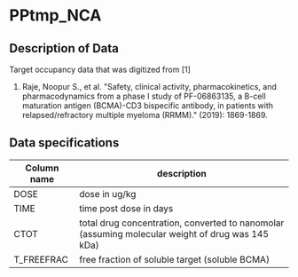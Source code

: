 # PPtmp_NCA

## Description of Data

Target occupancy data that was digitized from [1]

1. Raje, Noopur S., et al. "Safety, clinical activity, pharmacokinetics, and pharmacodynamics from a phase I study of PF-06863135, a B-cell maturation antigen (BCMA)-CD3 bispecific antibody, in patients with relapsed/refractory multiple myeloma (RRMM)." (2019): 1869-1869.

## Data specifications

Column name | description
------------|------------
DOSE | dose in ug/kg
TIME | time post dose in days
CTOT | total drug concentration, converted to nanomolar (assuming molecular weight of drug was 145 kDa)
T_FREEFRAC | free fraction of soluble target (soluble BCMA)




